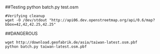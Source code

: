 ##Testing
	python batch.py test.osm
	
	#Verifying cleanup
	wget -O /dev/stdout "http://api06.dev.openstreetmap.org/api/0.6/map?bbox=42,42,42.25,42.25"
	
##DANGEROUS

	wget http://download.geofabrik.de/asia/taiwan-latest.osm.pbf
	python batch.py taiwan-latest.osm.pbf
